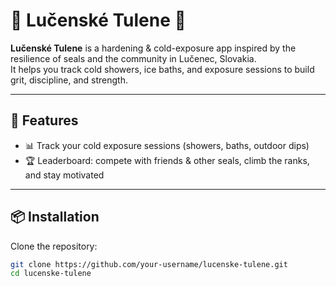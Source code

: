 # 🦭 Lučenské Tulene 🦭

**Lučenské Tulene** is a hardening & cold-exposure app inspired by the resilience of seals and the community in Lučenec, Slovakia.  
It helps you track cold showers, ice baths, and exposure sessions to build grit, discipline, and strength.

---

## 🚀 Features
- 📊 Track your cold exposure sessions (showers, baths, outdoor dips)
- 🏆 Leaderboard: compete with friends & other seals, climb the ranks, and stay motivated

---

## 📦 Installation
Clone the repository:
```bash
git clone https://github.com/your-username/lucenske-tulene.git
cd lucenske-tulene
